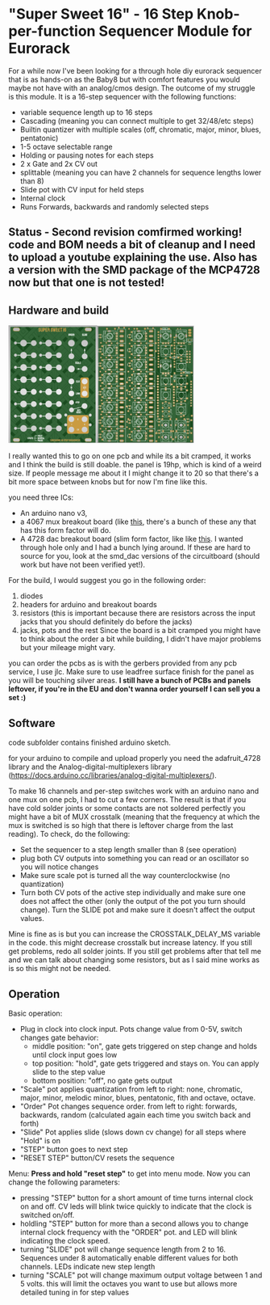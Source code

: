 # "Super Sweet 16" - 16 Step Knob-per-function Sequencer Module for Eurorack
For a while now I've been looking for a through hole diy eurorack sequencer that is as hands-on as the Baby8 but with comfort features 
you would maybe not have with an analog/cmos design. The outcome of my struggle is this module. It is a 16-step sequencer with the following functions:
- variable sequence length up to 16 steps
- Cascading (meaning you can connect multiple to get 32/48/etc steps)
- Builtin quantizer with multiple scales (off, chromatic, major, minor, blues, pentatonic)
- 1-5 octave selectable range
- Holding or pausing notes for each steps
- 2 x Gate and 2x CV out
- splittable (meaning you can have 2 channels for sequence lengths lower than 8)
- Slide pot with CV input for held steps
- Internal clock
- Runs Forwards, backwards and randomly selected steps

## Status - Second revision comfirmed working! code and BOM needs a bit of cleanup and I need to upload a youtube explaining the use. Also has a version with the SMD package of the MCP4728 now but that one is not tested!

## Hardware and build
<img src="images/panel.png" width="35%" height="35%"><img src="images/circuit.png" width="38%" height="38%">

I really wanted this to go on one pcb and while its a bit cramped, it works and I think the build is still doable. 
the panel is 19hp, which is kind of a weird size. If people message me about it I might change it to 20 so that there's a bit more space between knobs but for now I'm fine like this.

you need three ICs: 
- An arduino nano v3, 
- a 4067 mux breakout board (like [this](https://www.ebay.de/itm/273816945682), there's a bunch of these any that has this form factor will do.
- A 4728 dac breakout board (slim form factor, like like [this](https://www.play-zone.ch/de/gy-mcp4728-breakout-quad-i2c-dac-mit-eeprom.html). I wanted through hole only and I had a bunch lying around. If these are hard to source for you, look at the smd_dac versions of the circuitboard (should work but have not been verified yet!).

For the build, I would suggest you go in the following order:
1. diodes
2. headers for arduino and breakout boards
3. resistors (this is important because there are resistors across the input jacks that you should definitely do before the jacks)
4. jacks, pots and the rest
Since the board is a bit cramped you might have to think about the order a bit while building, I didn't have major problems but your mileage might vary.

you can order the pcbs as is with the gerbers provided from any pcb service, I use jlc. Make sure to use leadfree surface finish for the panel as you will be touching silver areas.
**I still have a bunch of PCBs and panels leftover, if you're in the EU and don't wanna order yourself I can sell you a set :)**

## Software

code subfolder contains finished arduino sketch. 

for your arduino to compile and upload properly you need the adafruit_4728 library and the Analog-digital-multiplexers library (https://docs.arduino.cc/libraries/analog-digital-multiplexers/).

To make 16 channels and per-step switches work with an arduino nano and one mux on one pcb, I had to cut a few corners.
The result is that if you have cold solder joints or some contacts are not soldered perfectly you might have a bit of MUX crosstalk (meaning that the frequency at which the mux is switched is so high that there is leftover charge from the last reading).
To check, do the following:
- Set the sequencer to a step length smaller than 8 (see operation)
- plug both CV outputs into something you can read or an oscillator so you will notice changes
- Make sure scale pot is turned all the way counterclockwise (no quantization)
- Turn both CV pots of the active step individually and make sure one does not affect the other (only the output of the pot you turn should change). Turn the SLIDE pot and make sure it doesn't affect the output values.

Mine is fine as is but you can increase the CROSSTALK_DELAY_MS variable in the code. this might decrease crosstalk but increase latency. If you still get problems, redo all solder joints. 
If you still get problems after that tell me and we can talk about changing some resistors, but as I said mine works as is so this might not be needed.

## Operation

Basic operation: 
- Plug in clock into clock input. Pots change value from 0-5V, 
switch changes gate behavior:
  - middle position: "on", gate gets triggered on step change and holds until clock input goes low
  - top position: "hold", gate gets triggered and stays on. You can apply slide to the step value
  - bottom position: "off", no gate gets output
- "Scale" pot applies quantization from left to right: none, chromatic, major, minor, melodic minor, blues, pentatonic, fith and octave, octave.
- "Order" Pot changes sequence order. from left to right: forwards, backwards, random (calculated again each time you switch back and forth)
- "Slide" Pot applies slide (slows down cv change) for all steps where "Hold" is on
- "STEP" button goes to next step
- "RESET STEP" button/CV resets the sequence

Menu:
**Press and hold "reset step"** to get into menu mode. Now you can change the following parameters:
- pressing "STEP" button for a short amount of time turns internal clock on and off. CV leds will blink twice quickly to indicate that the clock is switched on/off.
- holdling "STEP" button for more than a second allows you to change internal clock frequency with the "ORDER" pot. and LED will blink indicating the clock speed.
- turning "SLIDE" pot will change sequence length from 2 to 16. Sequences under 8 automatically enable different values for both channels. LEDs indicate new step length
- turning "SCALE" pot will change maximum output voltage between 1 and 5 volts. this will limit the octaves you want to use but allows more detailed tuning in for step values

